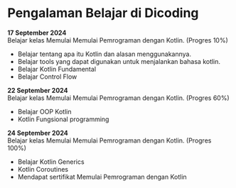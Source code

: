 # Pengalaman Belajar di Dicoding

**17 September 2024**<br>
Belajar kelas Memulai Memulai Pemrograman dengan Kotlin. (Progres 10%)
* Belajar tentang apa itu Kotlin dan alasan menggunakannya.
* Belajar tools yang dapat digunakan untuk menjalankan bahasa kotlin.
* Belajar Kotlin Fundamental
* Belajar Control Flow

**22 September 2024**<br>
Belajar kelas Memulai Memulai Pemrograman dengan Kotlin. (Progres 60%)
* Belajar OOP Kotlin
* Kotlin Fungsional programming

**24 September 2024**<br>
Belajar kelas Memulai Memulai Pemrograman dengan Kotlin. (Progres 100%)
* Belajar Kotlin Generics
* Kotlin Coroutines
* Mendapat sertifikat Memulai Pemrograman dengan Kotlin
